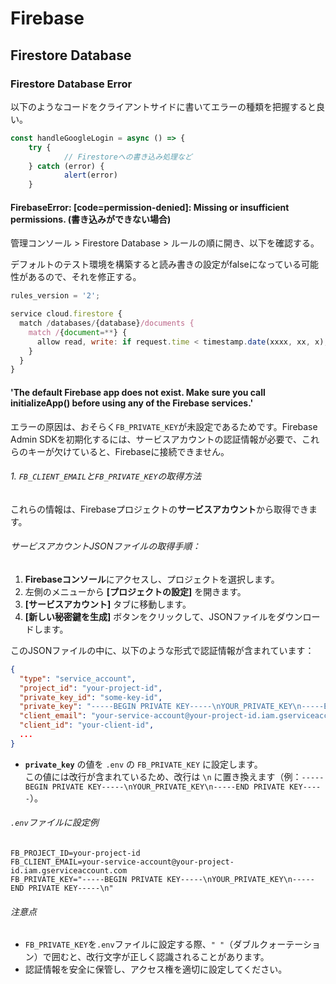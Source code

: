 # Firebase

## Firestore Database

### Firestore Database Error

以下のようなコードをクライアントサイドに書いてエラーの種類を把握すると良い。
```ts
const handleGoogleLogin = async () => {
	try {
    		// Firestoreへの書き込み処理など
	} catch (error) {
    		alert(error)
	}
```

#### FirebaseError: [code=permission-denied]: Missing or insufficient permissions. (書き込みができない場合)
管理コンソール > Firestore Database > ルールの順に開き、以下を確認する。

デフォルトのテスト環境を構築すると読み書きの設定がfalseになっている可能性があるので、それを修正する。

```js
rules_version = '2';

service cloud.firestore {
  match /databases/{database}/documents {
    match /{document=**} {
      allow read, write: if request.time < timestamp.date(xxxx, xx, x); // 時刻のパラメータを確認する
    }
  }
}
```

#### 'The default Firebase app does not exist. Make sure you call initializeApp() before using any of the Firebase services.'
エラーの原因は、おそらく`FB_PRIVATE_KEY`が未設定であるためです。Firebase Admin SDKを初期化するには、サービスアカウントの認証情報が必要で、これらのキーが欠けていると、Firebaseに接続できません。

###### 1. `FB_CLIENT_EMAIL`と`FB_PRIVATE_KEY`の取得方法
これらの情報は、Firebaseプロジェクトの**サービスアカウント**から取得できます。

###### サービスアカウントJSONファイルの取得手順：
1. **Firebaseコンソール**にアクセスし、プロジェクトを選択します。
2. 左側のメニューから **[プロジェクトの設定]** を開きます。
3. **[サービスアカウント]** タブに移動します。
4. **[新しい秘密鍵を生成]** ボタンをクリックして、JSONファイルをダウンロードします。

このJSONファイルの中に、以下のような形式で認証情報が含まれています：

```json
{
  "type": "service_account",
  "project_id": "your-project-id",
  "private_key_id": "some-key-id",
  "private_key": "-----BEGIN PRIVATE KEY-----\nYOUR_PRIVATE_KEY\n-----END PRIVATE KEY-----\n",
  "client_email": "your-service-account@your-project-id.iam.gserviceaccount.com",
  "client_id": "your-client-id",
  ...
}
```
- **`private_key`** の値を `.env` の `FB_PRIVATE_KEY` に設定します。  
  この値には改行が含まれているため、改行は `\n` に置き換えます（例：`-----BEGIN PRIVATE KEY-----\nYOUR_PRIVATE_KEY\n-----END PRIVATE KEY-----`）。

###### `.env`ファイルに設定例
```plaintext
FB_PROJECT_ID=your-project-id
FB_CLIENT_EMAIL=your-service-account@your-project-id.iam.gserviceaccount.com
FB_PRIVATE_KEY="-----BEGIN PRIVATE KEY-----\nYOUR_PRIVATE_KEY\n-----END PRIVATE KEY-----\n"
```

###### 注意点
- `FB_PRIVATE_KEY`を`.env`ファイルに設定する際、`" "`（ダブルクォーテーション）で囲むと、改行文字が正しく認識されることがあります。
- 認証情報を安全に保管し、アクセス権を適切に設定してください。
